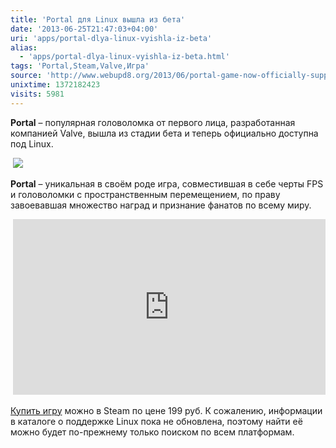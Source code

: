 ```yaml
---
title: 'Portal для Linux вышла из бета'
date: '2013-06-25T21:47:03+04:00'
uri: 'apps/portal-dlya-linux-vyishla-iz-beta'
alias: 
  - 'apps/portal-dlya-linux-vyishla-iz-beta.html'
tags: 'Portal,Steam,Valve,Игра'
source: 'http://www.webupd8.org/2013/06/portal-game-now-officially-supported-on.html'
unixtime: 1372182423
visits: 5981
---
```

**Portal** – популярная головоломка от первого лица, разработанная компанией Valve, вышла из стадии бета и теперь официально доступна под Linux.

 [![](img/2013/06/25/21-00/5714074601.jpg)](img/2013/06/25/21-00/5714074601.jpg)

**Portal** – уникальная в своём роде игра, совместившая в себе черты FPS и головоломки с пространственным перемещением, по праву завоевавшая множество наград и признание фанатов по всему миру.

 <iframe src="https://www.youtube.com/embed/TluRVBhmf8w" frameborder="0" width="500" height="281"></iframe>

[Купить игру](steam://install/400) можно в Steam по цене 199 руб. К сожалению, информации в каталоге о поддержке Linux пока не обновлена, поэтому найти её можно будет по-прежнему только поиском по всем платформам.
